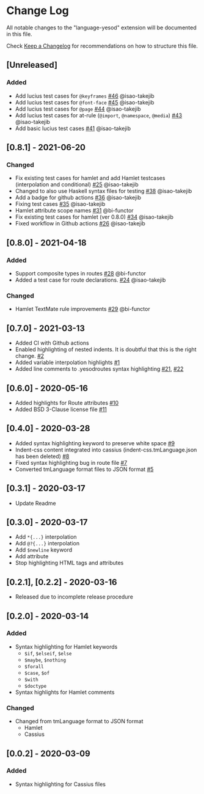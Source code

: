 # Change Log

All notable changes to the "language-yesod" extension will be documented in this file.

Check [Keep a Changelog](http://keepachangelog.com/) for recommendations on how to structure this file.

## [Unreleased]

### Added

- Add lucius test cases for `@keyframes` [#46](https://github.com/e-bigmoon/vscode-language-yesod/pull/46) @isao-takejib
- Add lucius test cases for `@font-face` [#45](https://github.com/e-bigmoon/vscode-language-yesod/pull/45) @isao-takejib
- Add lucius test cases for `@page` [#44](https://github.com/e-bigmoon/vscode-language-yesod/pull/44) @isao-takejib
- Add lucius test cases for at-rule (`@import`, `@namespace`, `@media`) [#43](https://github.com/e-bigmoon/vscode-language-yesod/pull/43) @isao-takejib
- Add basic lucius test cases [#41](https://github.com/e-bigmoon/vscode-language-yesod/pull/41) @isao-takejib

## [0.8.1] - 2021-06-20

### Changed

- Fix existing test cases for hamlet and add Hamlet testcases (interpolation and conditional) [#25](https://github.com/e-bigmoon/vscode-language-yesod/pull/25) @isao-takejib
- Changed to also use Haskell syntax files for testing [#38](https://github.com/e-bigmoon/vscode-language-yesod/pull/38) @isao-takejib
- Add a badge for github actions [#36](https://github.com/e-bigmoon/vscode-language-yesod/pull/36) @isao-takejib
- Fixing test cases [#35](https://github.com/e-bigmoon/vscode-language-yesod/pull/35) @isao-takejib
- Hamlet attribute scope names [#31](https://github.com/e-bigmoon/vscode-language-yesod/pull/31) @bi-functor
- Fix existing test cases for hamlet (ver 0.8.0) [#34](https://github.com/e-bigmoon/vscode-language-yesod/pull/34) @isao-takejib
- Fixed workflow in Github actions [#26](https://github.com/e-bigmoon/vscode-language-yesod/pull/26) @isao-takejib

## [0.8.0] - 2021-04-18

### Added

- Support composite types in routes [#28](https://github.com/e-bigmoon/vscode-language-yesod/pull/28) @bi-functor
- Added a test case for route declarations. [#24](https://github.com/e-bigmoon/vscode-language-yesod/pull/24) @isao-takejib

### Changed

- Hamlet TextMate rule improvements [#29](https://github.com/e-bigmoon/vscode-language-yesod/pull/29) @bi-functor

## [0.7.0] - 2021-03-13

- Added CI with Github actions
- Enabled highlighting of nested indents. It is doubtful that this is the right change. [#2](https://github.com/e-bigmoon/vscode-language-yesod/issues/2)
- Added variable interpolation highlights [#1](https://github.com/e-bigmoon/vscode-language-yesod/issues/1)
- Added line comments to .yesodroutes syntax highlighting [#21](https://github.com/e-bigmoon/vscode-language-yesod/pull/21), [#22](https://github.com/e-bigmoon/vscode-language-yesod/pull/21)

## [0.6.0] - 2020-05-16

- Added highlights for Route attributes [#10](https://github.com/e-bigmoon/vscode-language-yesod/issues/10)
- Added BSD 3-Clause license file [#11](https://github.com/e-bigmoon/vscode-language-yesod/issues/11)

## [0.4.0] - 2020-03-28

- Added syntax highlighting keyword to preserve white space [#9](https://github.com/e-bigmoon/vscode-language-yesod/pull/9)
- Indent-css content integrated into cassius (indent-css.tmLanguage.json has been deleted) [#8](https://github.com/e-bigmoon/vscode-language-yesod/pull/8)
- Fixed syntax highlighting bug in route file [#7](https://github.com/e-bigmoon/vscode-language-yesod/pull/7)
- Converted tmLanguage format files to JSON format [#5](https://github.com/e-bigmoon/vscode-language-yesod/pull/5)

## [0.3.1] - 2020-03-17

- Update Readme

## [0.3.0] - 2020-03-17

- Add `*{...}` interpolation
- Add `@?{...}` interpolation
- Add `$newline` keyword
- Add attribute
- Stop highlighting HTML tags and attributes

## [0.2.1], [0.2.2] - 2020-03-16

- Released due to incomplete release procedure

## [0.2.0] - 2020-03-14

### Added

- Syntax highlighting for Hamlet keywords
    - `$if`, `$elseif`, `$else`
    - `$maybe`, `$nothing`
    - `$forall`
    - `$case`, `$of`
    - `$with`
    - `$doctype`
- Syntax highlights for Hamlet comments

### Changed

- Changed from tmLanguage format to JSON format
    - Hamlet
    - Cassius

## [0.0.2] - 2020-03-09

### Added

- Syntax highlighting for Cassius files
